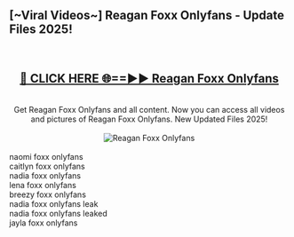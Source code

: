 <h2>[~Viral Videos~] Reagan Foxx Onlyfans - Update Files 2025!</h2>
<br>
<div align="center">
<h2><a href="https://betterlinks.top/A2PfLJ" rel="nofollow">🔴 CLICK HERE 🌐==►► Reagan Foxx Onlyfans</a></h2>
<br>
Get Reagan Foxx Onlyfans and all content. Now you can access all videos and pictures of Reagan Foxx Onlyfans. New Updated Files 2025!
<br>
<br>
<a href="https://betterlinks.top/A2PfLJ" rel="nofollow" data-target="animated-image.originalLink"><img src="https://i.ibb.co.com/WyWwxjT/player-gif2.gif" alt="Reagan Foxx Onlyfans" style="max-width: 100%; display: inline-block;" data-target="animated-image.originalImage"></a>
</div>
<br>
naomi foxx onlyfans<br>
caitlyn foxx onlyfans<br>
nadia foxx onlyfans<br>
lena foxx onlyfans<br>
breezy foxx onlyfans<br>
nadia foxx onlyfans leak<br>
nadia foxx onlyfans leaked<br>
jayla foxx onlyfans